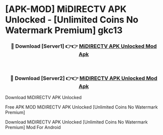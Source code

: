 # [APK-MOD] MiDIRECTV APK Unlocked - [Unlimited Coins No Watermark Premium] gkc13



<div align="center">
<h3>🔴 Download [Server1] 👉👉 <a href="https://momento.my/?title=MiDIRECTV_APK_Unlocked">MiDIRECTV APK Unlocked Mod Apk</a></h3><br>

<h3>🔴 Download [Server2] 👉👉 <a href="https://momento.my/?title=MiDIRECTV_APK_Unlocked">MiDIRECTV APK Unlocked Mod Apk</a></h3>
</div>



Download MiDIRECTV APK Unlocked 

Free APK MOD MiDIRECTV APK Unlocked [Unlimited Coins No Watermark Premium]

Download MiDIRECTV APK Unlocked [Unlimited Coins No Watermark Premium] Mod For Android
